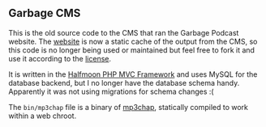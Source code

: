 ## Garbage CMS

This is the old source code to the CMS that ran the Garbage Podcast website.
The
[website](https://garbage.jcs.org/)
is now a static cache of the output from the CMS, so this code is no longer
being used or maintained but feel free to fork it and use it according to the
[license](LICENSE).

It is written in the
[Halfmoon PHP MVC Framework](https://github.com/jcs/halfmoon)
and uses MySQL for the database backend, but I no longer have the database
schema handy.
Apparently it was not using migrations for schema changes :(

The `bin/mp3chap` file is a binary of
[mp3chap](https://github.com/jcs/mp3chap),
statically compiled to work within a web chroot.
